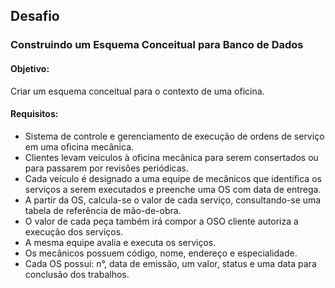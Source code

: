 ## Desafio
### Construindo um Esquema Conceitual para Banco de Dados

#### Objetivo:
Criar um esquema conceitual para o contexto de uma oficina.

#### Requisitos:
 - Sistema de controle e gerenciamento de execução de ordens de serviço em uma oficina mecânica.
 - Clientes levam veículos à oficina mecânica para serem consertados ou para passarem por revisões  periódicas.
 - Cada veículo é designado a uma equipe de mecânicos que identifica os serviços a serem executados e preenche uma OS com data de entrega.
 - A partir da OS, calcula-se o valor de cada serviço, consultando-se uma tabela de referência de mão-de-obra.
 - O valor de cada peça também irá compor a OSO cliente autoriza a execução dos serviços.
 - A mesma equipe avalia e executa os serviços.
 - Os mecânicos possuem código, nome, endereço e especialidade.
 - Cada OS possui: n°, data de emissão, um valor, status e uma data para conclusão dos trabalhos.
